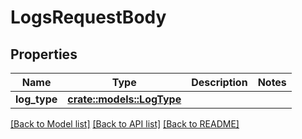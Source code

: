 # LogsRequestBody

## Properties

Name | Type | Description | Notes
------------ | ------------- | ------------- | -------------
**log_type** | [**crate::models::LogType**](LogType.md) |  | 

[[Back to Model list]](../README.md#documentation-for-models) [[Back to API list]](../README.md#documentation-for-api-endpoints) [[Back to README]](../README.md)


